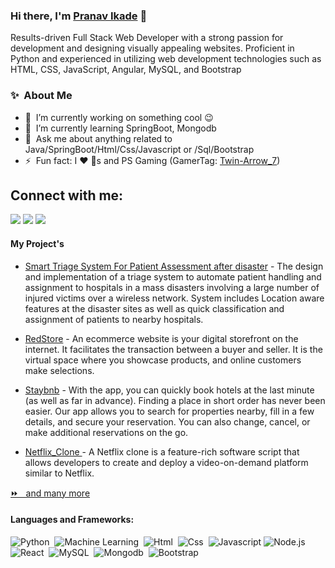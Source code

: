 ### Hi there, I'm [Pranav Ikade](https://www.linkedin.com/in/pranav-ikade-6b296a179/) 👋
Results-driven Full Stack Web Developer with a strong passion for development and designing visually appealing
websites. Proficient in Python and experienced in utilizing web development technologies such as HTML, CSS,
JavaScript, Angular, MySQL, and Bootstrap 

### ✨&nbsp; About Me

- 🔭 &nbsp;I’m currently working on something cool :wink:
- 🌱 &nbsp;I’m currently learning SpringBoot, Mongodb
- 💬 &nbsp;Ask me about anything related to Java/SpringBoot/Html/Css/Javascript or /Sql/Bootstrap
- ⚡ &nbsp;Fun fact: I :heart: :dog:s and PS Gaming (GamerTag: [Twin-Arrow_7](https://id.sonyentertainmentnetwork.com/id/management_ca/?gated=true&pr_referer=cam&entry=psn_profile&cid=06a6cdd6-5a91-4a05-b903-e93012d3cd54#/p/psn_profile/list?cid=f1b2e633-7b43-415d-aad5-91dd01181bc8&entry=psn_profile&state=cam_cea2e669c7e39969d70248eaf640dc72))


## Connect with me:

<p align = "center">

[<img src="https://img.shields.io/badge/kaggle-%2312100E.svg?&style=for-the-badge&logo=kaggle&logoColor=white&color=black" />](https://www.kaggle.com/pranavikade)
[<img src="https://img.shields.io/badge/linkedin-%2312100E.svg?&style=for-the-badge&logo=linkedin&logoColor=white&color=black" />](https://www.linkedin.com/in/pranav-ikade-6b296a179/)
[<img src="https://img.shields.io/badge/instagram-%2312100E.svg?&style=for-the-badge&logo=instagram&logoColor=white&color=black" />](https://www.instagram.com/pranavikade_1911/)
</p>

#### My Project's 
- [Smart Triage System For Patient Assessment after disaster](https://triage-system-for-patient-management.onrender.com/) - The design and implementation of a triage system  to automate patient handling and assignment to  hospitals in a mass disasters involving a large  number of injured victims over a wireless network.
System includes Location aware features at the  disaster sites as well as quick classification and  assignment of patients to nearby hospitals.

- [RedStore](https://github.com/Pranavikade1911/E-Commerce_Website/) - An ecommerce website is your digital storefront on the internet. It facilitates the transaction between a buyer and seller. It is the virtual space where you showcase products, and online customers make selections.

- [Staybnb](https://github.com/Pranavikade1911/Home-Rental_website) - With the app, you can quickly book hotels at the last minute (as well as far in advance). Finding a place in short order has never been easier. Our app allows you to search for properties nearby, fill in a few details, and secure your reservation. You can also change, cancel, or make additional reservations on the go.

- [Netflix_Clone ](https://github.com/Pranavikade1911/Netflix_Clone) - A Netflix clone is a feature-rich software script that allows developers to create and deploy a video-on-demand platform similar to Netflix.

[⏩ &nbsp; and many more](https://github.com/Pranavikade1911) 

#### Languages and Frameworks:
![Python](https://img.shields.io/badge/Python-3776AB?style=for-the-badge&logo=python&logoColor=white)&nbsp;
![Machine Learning](https://img.shields.io/badge/machine%20learning-ED8B00?style=for-the-badge&logo=machinelearning&logoColor=white)&nbsp;
![Html](https://img.shields.io/badge/Html-121011?style=for-the-badge&logo=html&logoColor=white)&nbsp;
![Css](https://img.shields.io/badge/Css-%23008080.svg?style=for-the-badge&logo=css&logoColor=white)&nbsp;
![Javascript](https://img.shields.io/badge/Javascript-%23000000.svg?style=for-the-badge&logo=Javascript&logoColor=white)
![Node.js](https://img.shields.io/badge/Node.js-121011?style=for-the-badge&logo=node.js&logoColor=white)&nbsp;
![React](https://img.shields.io/badge/react-121011?style=for-the-badge&logo=react&logoColor=white)&nbsp;
![MySQL](https://img.shields.io/badge/MySQL-00000F?style=for-the-badge&logo=mysql&logoColor=white)&nbsp;
![Mongodb](https://img.shields.io/badge/Mongodb-00000F?style=for-the-badge&logo=mongodb&logoColor=white)&nbsp;
![Bootstrap](https://img.shields.io/badge/Bootstrap-00000F?style=for-the-badge&logo=bootstrap&logoColor=white)&nbsp;

<!--
**Pranavikade1911/Pranavikade1911** is a ✨ _special_ ✨ repository because its `README.md` (this file) appears on your GitHub profile.

Here are some ideas to get you started:

- 🔭 I’m currently working on ...
- 🌱 I’m currently learning ...
- 👯 I’m looking to collaborate on ...
- 🤔 I’m looking for help with ...
- 💬 Ask me about ...
- 📫 How to reach me: ...
- 😄 Pronouns: ...
- ⚡ Fun fact: ...
-->
